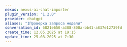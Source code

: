 ```yaml
---
nexus: nexus-ai-chat-importer
plugin_version: "1.2.0"
provider: chatgpt
aliases: "1Проверка запроса модели"
conversation_id: 6821e650-a388-800a-bb41-a837e12739fd
create_time: 12.05.2025 at 19:15
update_time: 25.08.2025 at 7:30
---
```

